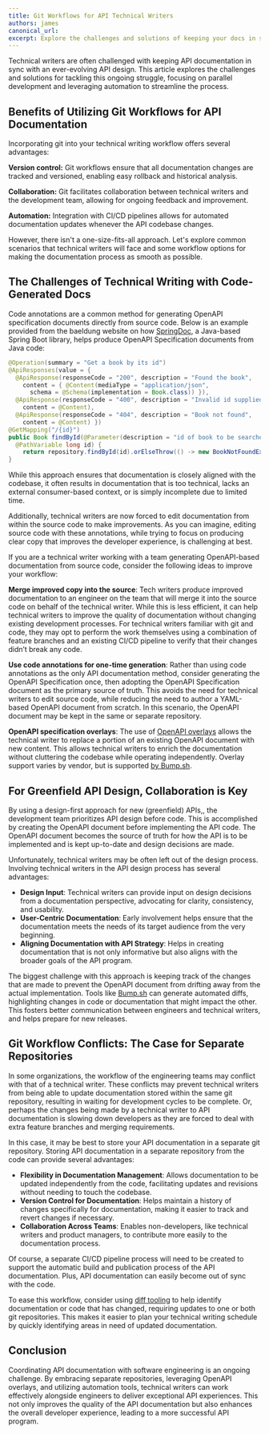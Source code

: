 ```yaml
---
title: Git Workflows for API Technical Writers
authors: james
canonical_url: 
excerpt: Explore the challenges and solutions of keeping your docs in sync with an evolving API design using git workflows.
---
```


Technical writers are often challenged with keeping API documentation in sync with an ever-evolving API design. This article explores the challenges and solutions for tackling this ongoing struggle, focusing on parallel development and leveraging automation to streamline the process.

## Benefits of Utilizing Git Workflows for API Documentation

Incorporating git into your technical writing workflow offers several advantages:

**Version control:** Git workflows ensure that all documentation changes are tracked and versioned, enabling easy rollback and historical analysis.

**Collaboration:** Git facilitates collaboration between technical writers and the development team, allowing for ongoing feedback and improvement.

**Automation:** Integration with CI/CD pipelines allows for automated documentation updates whenever the API codebase changes.

However, there isn't a one-size-fits-all approach. Let's explore common scenarios that technical writers will face and some workflow options for making the documentation process as smooth as possible.

## The Challenges of Technical Writing with Code-Generated Docs

Code annotations are a common method for generating OpenAPI specification documents directly from source code. Below is an example provided from the baeldung website on how [SpringDoc](https://www.baeldung.com/spring-rest-openapi-documentation), a Java-based Spring Boot library, helps produce OpenAPI Specification documents from Java code:

```java
@Operation(summary = "Get a book by its id")
@ApiResponses(value = { 
  @ApiResponse(responseCode = "200", description = "Found the book", 
    content = { @Content(mediaType = "application/json", 
      schema = @Schema(implementation = Book.class)) }),
  @ApiResponse(responseCode = "400", description = "Invalid id supplied", 
    content = @Content), 
  @ApiResponse(responseCode = "404", description = "Book not found", 
    content = @Content) })
@GetMapping("/{id}")
public Book findById(@Parameter(description = "id of book to be searched") 
  @PathVariable long id) {
    return repository.findById(id).orElseThrow(() -> new BookNotFoundException());
}
```

While this approach ensures that documentation is closely aligned with the codebase, it often results in documentation that is too technical, lacks an external consumer-based context, or is simply incomplete due to limited time. 

Additionally, technical writers are now forced to edit documentation from within the source code to make improvements. As you can imagine, editing source code with these annotations, while trying to focus on producing clear copy that improves the developer experience, is challenging at best. 

If you are a technical writer working with a team generating OpenAPI-based documentation from source code, consider the following ideas to improve your workflow:

**Merge improved copy into the source**: Tech writers produce improved documentation to an engineer on the team that will merge it into the source code on behalf of the technical writer. While this is less efficient, it can help technical writers to improve the quality of documentation without changing existing development processes. For technical writers familiar with git and code, they may opt to perform the work themselves using a combination of feature branches and an existing CI/CD pipeline to verify that their changes didn’t break any code. 

**Use code annotations for one-time generation**: Rather than using code annotations as the only API documentation method, consider generating the OpenAPI Specification once, then adopting the OpenAPI Specification document as the primary source of truth. This avoids the need for technical writers to edit source code, while reducing the need to author a YAML-based OpenAPI document from scratch. In this scenario, the OpenAPI document may be kept in the same or separate repository. 

**OpenAPI specification overlays**: The use of [OpenAPI overlays](https://github.com/OAI/Overlay-Specification) allows the technical writer to replace a portion of an existing OpenAPI document with new content. This allows technical writers to enrich the documentation without cluttering the codebase while operating independently. Overlay support varies by vendor, but is supported [by Bump.sh](https://docs.bump.sh/help/specification-support/overlays/). 

## For Greenfield API Design, Collaboration is Key

By using a design-first approach for new (greenfield) APIs,, the development team prioritizes API design before code. This is accomplished by creating the OpenAPI document before implementing the API code. The OpenAPI document becomes the source of truth for how the API is to be implemented and is kept up-to-date and design decisions are made. 

Unfortunately, technical writers may be often left out of the design process. Involving technical writers in the API design process has several advantages:

- **Design Input**: Technical writers can provide input on design decisions from a documentation perspective, advocating for clarity, consistency, and usability.
- **User-Centric Documentation**: Early involvement helps ensure that the documentation meets the needs of its target audience from the very beginning.
- **Aligning Documentation with API Strategy**: Helps in creating documentation that is not only informative but also aligns with the broader goals of the API program.

The biggest challenge with this approach is keeping track of the changes that are made to prevent the OpenAPI document from drifting away from the actual implementation. Tools like [Bump.sh](https://bump.sh) can generate automated diffs, highlighting changes in code or documentation that might impact the other. This fosters better communication between engineers and technical writers, and helps prepare for new releases.

## Git Workflow Conflicts: The Case for Separate Repositories

In some organizations, the workflow of the engineering teams may conflict with that of a technical writer. These conflicts may prevent technical writers from being able to update documentation stored within the same git repository, resulting in waiting for development cycles to be complete. Or, perhaps the changes being made by a technical writer to API documentation is slowing down developers as they are forced to deal with extra feature branches and merging requirements. 

In this case, it may be best to store your API documentation in a separate git repository. Storing API documentation in a separate repository from the code can provide several advantages:

- **Flexibility in Documentation Management**: Allows documentation to be updated independently from the code, facilitating updates and revisions without needing to touch the codebase.
- **Version Control for Documentation**: Helps maintain a history of changes specifically for documentation, making it easier to track and revert changes if necessary.
- **Collaboration Across Teams**: Enables non-developers, like technical writers and product managers, to contribute more easily to the documentation process.

Of course, a separate CI/CD pipeline process will need to be created to support the automatic build and publication process of the API documentation. Plus, API documentation can easily become out of sync with the code. 

To ease this workflow, consider using [diff tooling](https://bump.sh) to help identify documentation or code that has changed, requiring updates to one or both git repositories. This makes it easier to plan your technical writing schedule by quickly identifying areas in need of updated documentation. 

## Conclusion

Coordinating API documentation with software engineering is an ongoing challenge. By embracing separate repositories, leveraging OpenAPI overlays, and utilizing automation tools, technical writers can work effectively alongside engineers to deliver exceptional API experiences. This not only improves the quality of the API documentation but also enhances the overall developer experience, leading to a more successful API program.
